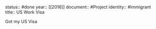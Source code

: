 status:: #done
year:: [[2016]]
document:: #Project
identity:: #immigrant
title:: US Work Visa


Got my US Visa
